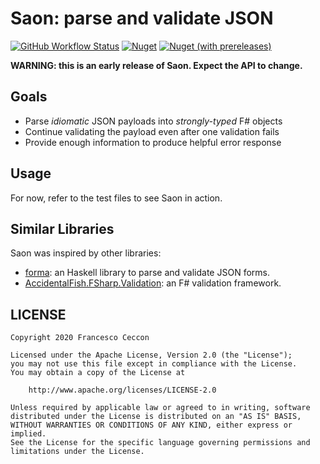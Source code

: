 # Saon: parse and validate JSON

[![GitHub Workflow Status](https://img.shields.io/github/workflow/status/fracek/Saon/Build)](https://github.com/fracek/Saon/actions)
[![Nuget](https://img.shields.io/nuget/v/Saon)](https://www.nuget.org/packages/Saon/)
[![Nuget (with prereleases)](https://img.shields.io/nuget/vpre/Saon)](https://www.nuget.org/packages/Saon/)


**WARNING: this is an early release of Saon. Expect the API to change.**

## Goals

 - Parse _idiomatic_ JSON payloads into _strongly-typed_ F# objects
 - Continue validating the payload even after one validation fails
 - Provide enough information to produce helpful error response
 
## Usage

For now, refer to the test files to see Saon in action.


## Similar Libraries

Saon was inspired by other libraries:

 - [forma](https://github.com/mrkkrp/forma): an Haskell library to parse and validate JSON forms.
 - [AccidentalFish.FSharp.Validation](https://github.com/JamesRandall/AccidentalFish.FSharp.Validation): an F# validation framework.
 
 
## LICENSE

    Copyright 2020 Francesco Ceccon
    
    Licensed under the Apache License, Version 2.0 (the "License");
    you may not use this file except in compliance with the License.
    You may obtain a copy of the License at
    
        http://www.apache.org/licenses/LICENSE-2.0
    
    Unless required by applicable law or agreed to in writing, software
    distributed under the License is distributed on an "AS IS" BASIS,
    WITHOUT WARRANTIES OR CONDITIONS OF ANY KIND, either express or implied.
    See the License for the specific language governing permissions and
    limitations under the License.
 